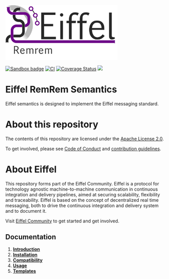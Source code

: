 <!---
   Copyright 2018 Ericsson AB.
   For a full list of individual contributors, please see the commit history.

   Licensed under the Apache License, Version 2.0 (the "License");
   you may not use this file except in compliance with the License.
   You may obtain a copy of the License at

       http://www.apache.org/licenses/LICENSE-2.0

   Unless required by applicable law or agreed to in writing, software
   distributed under the License is distributed on an "AS IS" BASIS,
   WITHOUT WARRANTIES OR CONDITIONS OF ANY KIND, either express or implied.
   See the License for the specific language governing permissions and
   limitations under the License.
--->

<img src="./images/logo.png" alt="Eiffel RemRem" width="350"/>

[![Sandbox badge](https://img.shields.io/badge/Stage-Sandbox-yellow)](https://github.com/eiffel-community/community/blob/master/PROJECT_LIFECYCLE.md#stage-sandbox)
[![CI](https://github.com/eiffel-community/eiffel-remrem-semantics/actions/workflows/main.yml/badge.svg)](https://github.com/eiffel-community/eiffel-remrem-semantics/actions/workflows/main.yml)
[![Coverage Status](https://coveralls.io/repos/github/eiffel-community/eiffel-remrem-semantics/badge.svg?branch=master)](https://coveralls.io/github/eiffel-community/eiffel-remrem-semantics?branch=master)
[![](https://jitpack.io/v/eiffel-community/eiffel-remrem-semantics.svg)](https://jitpack.io/#eiffel-community/eiffel-remrem-semantics)

# Eiffel RemRem Semantics

Eiffel semantics is designed to implement the Eiffel messaging standard.
# About this repository
The contents of this repository are licensed under the [Apache License 2.0](./LICENSE).

To get involved, please see [Code of Conduct](https://github.com/eiffel-community/.github/blob/master/CODE_OF_CONDUCT.md) and [contribution guidelines](https://github.com/eiffel-community/.github/blob/master/CONTRIBUTING.md).

# About Eiffel
This repository forms part of the Eiffel Community. Eiffel is a protocol for technology agnostic machine-to-machine communication in continuous integration and delivery pipelines, aimed at securing scalability, flexibility and traceability. Eiffel is based on the concept of decentralized real time messaging, both to drive the continuous integration and delivery system and to document it.

Visit [Eiffel Community](https://eiffel-community.github.io) to get started and get involved.

## Documentation

1. [**Introduction**](wiki/index.md)
2. [**Installation**](wiki/installation.md)
3. [**Compatibility**](wiki/compatibility.md)
4. [**Usage**](wiki/usage.md)
5. [**Templates**](wiki/templates.md)
